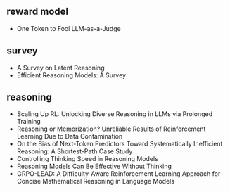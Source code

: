 ## reward model
- One Token to Fool LLM-as-a-Judge

## survey
- A Survey on Latent Reasoning
- Efficient Reasoning Models: A Survey

## reasoning
- Scaling Up RL: Unlocking Diverse Reasoning in LLMs via Prolonged Training
- Reasoning or Memorization? Unreliable Results of Reinforcement Learning Due to Data Contamination
- On the Bias of Next-Token Predictors Toward Systematically Inefficient Reasoning: A Shortest-Path Case Study
- Controlling Thinking Speed in Reasoning Models
- Reasoning Models Can Be Effective Without Thinking
- GRPO-LEAD: A Difficulty-Aware Reinforcement Learning Approach for Concise Mathematical Reasoning in Language Models

